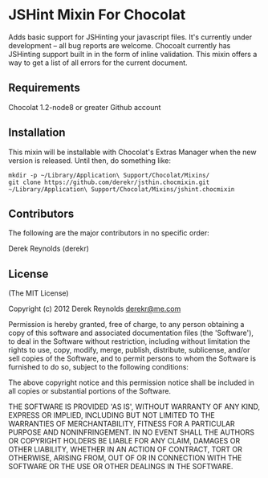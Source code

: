 # JSHint Mixin For Chocolat

Adds basic support for JSHinting your javascript files. It's currently under development – all bug reports are welcome. Chocoalt currently has JSHinting support built in in the form of inline validation. This mixin offers a way to get a list of all errors for the current document.

## Requirements

Chocolat 1.2-node8 or greater
Github account

## Installation

This mixin will be installable with Chocolat's Extras Manager when the new version is released. Until then, do something like:

    mkdir -p ~/Library/Application\ Support/Chocolat/Mixins/
    git clone https://github.com/derekr/jsthin.chocmixin.git ~/Library/Application\ Support/Chocolat/Mixins/jshint.chocmixin
    
## Contributors

The following are the major contributors in no specific order:

Derek Reynolds (derekr)

## License

(The MIT License)

Copyright (c) 2012 Derek Reynolds <derekr@me.com>

Permission is hereby granted, free of charge, to any person obtaining a copy of this software and associated documentation files (the 'Software'), to deal in the Software without restriction, including without limitation the rights to use, copy, modify, merge, publish, distribute, sublicense, and/or sell copies of the Software, and to permit persons to whom the Software is furnished to do so, subject to the following conditions:

The above copyright notice and this permission notice shall be included in all copies or substantial portions of the Software.

THE SOFTWARE IS PROVIDED 'AS IS', WITHOUT WARRANTY OF ANY KIND, EXPRESS OR IMPLIED, INCLUDING BUT NOT LIMITED TO THE WARRANTIES OF MERCHANTABILITY, FITNESS FOR A PARTICULAR PURPOSE AND NONINFRINGEMENT. IN NO EVENT SHALL THE AUTHORS OR COPYRIGHT HOLDERS BE LIABLE FOR ANY CLAIM, DAMAGES OR OTHER LIABILITY, WHETHER IN AN ACTION OF CONTRACT, TORT OR OTHERWISE, ARISING FROM, OUT OF OR IN CONNECTION WITH THE SOFTWARE OR THE USE OR OTHER DEALINGS IN THE SOFTWARE.